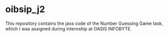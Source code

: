 # oibsip_j2
This repository contains the java code of the Number Guessing Game task, which I was assigned during internship at OASIS INFOBYTE. 
